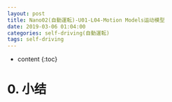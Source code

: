 ```yaml
---
layout: post
title: Nano02(自動運転)-U01-L04-Motion Models运动模型
date: 2019-03-06 01:04:00
categories: self-driving(自動運転)
tags: self-driving
---
```

* content
{:toc}

# 0. 小结